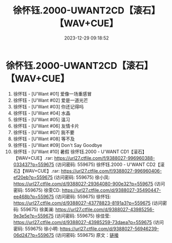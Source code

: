 ﻿---
title: 徐怀钰.2000-UWANT2CD【滚石】【WAV+CUE】
date: 2023-12-29 09:18:52
categories: WAV车载音乐、镜像
tags: 华语中文
---
# 徐怀钰.2000-UWANT2CD【滚石】【WAV+CUE】

01. 徐怀钰 - [U'Want #01] 爱像一场重感冒
02. 徐怀钰 - [U'Want #02] 爱是一道光芒
03. 徐怀钰 - [U'Want #03] 你还记得吗
04. 徐怀钰 - [U'Want #04] 水晶
05. 徐怀钰 - [U'Want #05] 温习
06. 徐怀钰 - [U'Want #06] 友情卡片
07. 徐怀钰 - [U'Want #07] 我不要
08. 徐怀钰 - [U'Want #08] 等不及
09. 徐怀钰 - [U'Want #09] Don't Say Goodbye
10. 徐怀钰 - [U'Want #10] 暑假
徐怀钰.2000 - U'WANT CD1【滚石】【WAV+CUE】.rar: https://url27.ctfile.com/f/9388027-996960388-033437?p=559675
(访问密码: 559675)
徐怀钰.2000 - U'WANT CD2【滚石】【WAV+CUE】.rar: https://url27.ctfile.com/f/9388027-996960406-ef20eb?p=559675
(访问密码: 559675)
徐小凤: https://url27.ctfile.com/d/9388027-29364080-900e32?p=559675
(访问密码: 559675)
徐雯CD: https://url27.ctfile.com/d/9388027-35490447-ee468b?p=559675
(访问密码: 559675)
徐怀钰: https://url27.ctfile.com/d/9388027-43778823-8191a3?p=559675
(访问密码: 559675)
徐美澜: https://url27.ctfile.com/d/9388027-43985256-9e3e5e?p=559675
(访问密码: 559675)
徐佳莹: https://url27.ctfile.com/d/9388027-43985259-73daea?p=559675
(访问密码: 559675)
徐小明: https://url27.ctfile.com/d/9388027-56946239-06d247?p=559675
(访问密码: 559675)
原文：[链接](https://blog.sina.com.cn/s/blog_1647c7e760103140p.html)
